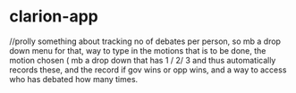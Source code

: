 # clarion-app

//prolly something about tracking no of debates per person, so mb a drop down menu for that, way to type in the motions that is to be done, the motion chosen ( mb a drop down that has 1 / 2/ 3 and thus automatically records these, and the record if gov wins or opp wins, and a way to access who has debated how many times.
